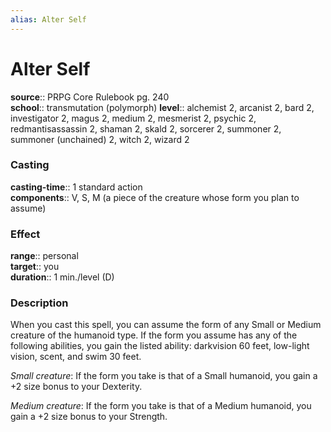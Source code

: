 ```yaml
---
alias: Alter Self
---
```


# Alter Self 

**source**:: PRPG Core Rulebook pg. 240  
**school**:: transmutation (polymorph)
**level**:: alchemist 2, arcanist 2, bard 2, investigator 2, magus 2, medium 2, mesmerist 2, psychic 2, redmantisassassin 2, shaman 2, skald 2, sorcerer 2, summoner 2, summoner (unchained) 2, witch 2, wizard 2

### Casting 

**casting-time**:: 1 standard action  
**components**:: V, S, M (a piece of the creature whose form you plan to assume)

### Effect 

**range**:: personal  
**target**:: you  
**duration**:: 1 min./level (D)

### Description 

When you cast this spell, you can assume the form of any Small or Medium creature of the humanoid type. If the form you assume has any of the following abilities, you gain the listed ability: darkvision 60 feet, low-light vision, scent, and swim 30 feet.  
  
*Small creature*: If the form you take is that of a Small humanoid, you gain a +2 size bonus to your Dexterity.  
  
*Medium creature*: If the form you take is that of a Medium humanoid, you gain a +2 size bonus to your Strength.
